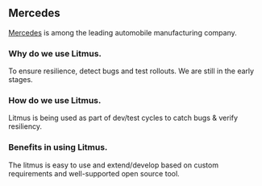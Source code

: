 ## Mercedes

[Mercedes](https://www.mercedes-benz.com/) is among the leading automobile manufacturing company.

### **Why do we use Litmus.**
To ensure resilience, detect bugs and test rollouts. We are still in the early stages.

### **How do we use Litmus.**
Litmus is being used as part of dev/test cycles to catch bugs & verify resiliency.

### **Benefits in using Litmus.**
The litmus is easy to use and extend/develop based on custom requirements and well-supported open source tool.
